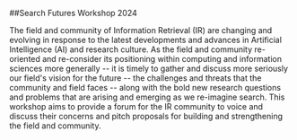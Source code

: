 ##Search Futures Workshop 2024


The field and community of Information Retrieval (IR) are changing and evolving in response to the latest developments and advances in 
Artificial Intelligence (AI) and research culture. As the field and community re-oriented and re-consider its positioning within computing 
and information sciences more generally -- it is timely to gather and discuss more seriously our field's vision for the future -- the 
challenges and threats that the community and field faces -- along with the bold new research questions and problems that are arising and 
emerging as we re-imagine search. This workshop aims to provide a forum for the IR community to voice and discuss their concerns and pitch 
proposals for building and strengthening the field and community. 
